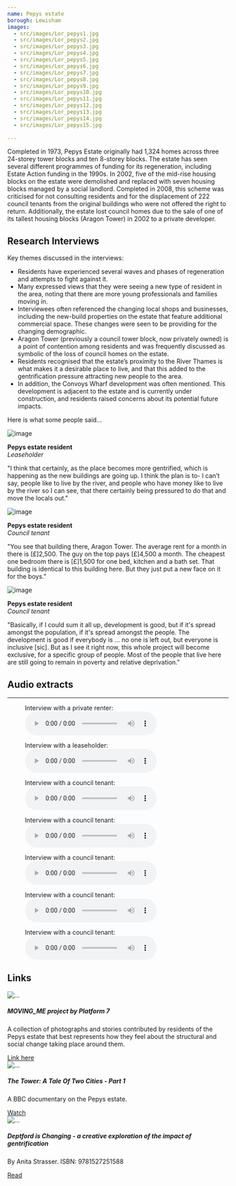 ```yaml
---
name: Pepys estate
borough: Lewisham
images:
  - src/images/Lor_pepys1.jpg
  - src/images/Lor_pepys2.jpg
  - src/images/Lor_pepys3.jpg
  - src/images/Lor_pepys4.jpg
  - src/images/Lor_pepys5.jpg
  - src/images/Lor_pepys6.jpg
  - src/images/Lor_pepys7.jpg
  - src/images/Lor_pepys8.jpg
  - src/images/Lor_pepys9.jpg
  - src/images/Lor_pepys10.jpg
  - src/images/Lor_pepys11.jpg
  - src/images/Lor_pepys12.jpg
  - src/images/Lor_pepys13.jpg
  - src/images/Lor_pepys14.jpg
  - src/images/Lor_pepys15.jpg
  
---
```


Completed in 1973, Pepys Estate originally had 1,324 homes across three 24-storey tower blocks and ten 8-storey blocks. The estate has seen several different programmes of funding for its regeneration, including Estate Action funding in the 1990s. In 2002, five of the mid-rise housing blocks on the estate were demolished and replaced with seven housing blocks managed by a social landlord. Completed in 2008, this scheme was criticised for not consulting residents and for the displacement of 222 council tenants from the original buildings who were not offered the right to return. Additionally, the estate lost council homes due to the sale of one of its tallest housing blocks (Aragon Tower) in 2002 to a private developer.


<div class="card-body">
<h2>Research Interviews</h2>
<p class="lead">Key themes discussed in the interviews:</p>
       
<ul>
		<li>Residents have experienced several waves and phases of regeneration and attempts to fight against it.</li>
		<li>Many expressed views that they were seeing a new type of resident in the area, noting that there are more young professionals and families moving in.</li>
		<li>Interviewees often referenced the changing local shops and businesses, including the new-build properties on the estate that feature additional commercial space. These changes were seen to be providing for the changing demographic.</li>
		<li>Aragon Tower (previously a council tower block, now privately owned) is a point of contention among residents and was frequently discussed as symbolic of the loss of council homes on the estate.</li>
		<li>Residents recognised that the estate’s proximity to the River Thames is what makes it a desirable place to live, and that this added to the gentrification pressure attracting new people to the area.</li>
		<li>In addition, the Convoys Wharf development was often mentioned. This development is adjacent to the estate and is currently under construction, and residents raised concerns about its potential future impacts.</li></ul>

<p class="lead">Here is what some people said...</p>

<div class="row mt-5 align-items-center justify-content-center">
      <div class="col-md-8 col-lg-4">
        <div class="shadow p-3 mb-5 bg-white rounded">
          <div class="row no-gutters align-items-center">
            <div class="col-3">
              <img alt="image" class="img-fluid rounded" src="{{ site.baseurl }}/images/pepys.jpg">
            </div>
            <div class="col-8 ml-auto">
              <p>
                <strong>Pepys estate resident</strong><br>
                <em>Leaseholder</em>
              </p>
            </div>
          </div>
          <div class="row mt-4">
            <div class="col-12">
              <p>
                "I think that certainly, as the place becomes more gentrified, which is happening as the new buildings are going up. I think the plan is to- I can’t say, people like to live by the river, and people who have money like to live by the river so I can see, that there certainly being pressured to do that and move the locals out."
              </p>
            </div>
          </div>
        </div>
      </div>

  <div class="col-md-8 col-lg-4 mt-4 mt-lg-0">
        <div class="shadow p-3 mb-5 bg-white rounded">
          <div class="row no-gutters align-items-center">
            <div class="col-3">
              <img alt="image" class="img-fluid rounded" src="{{ site.baseurl }}/images/pepys.jpg">
            </div>
            <div class="col-8 ml-auto">
              <p>
                <strong>Pepys estate resident</strong><br>
                <em>Council tenant</em>
              </p>
            </div>
          </div>
          <div class="row mt-4">
            <div class="col-12">
              <p>
                "You see that building there, Aragon Tower. The average rent for a month in there is [£]2,500. The guy on the top pays [£]4,500 a month. The cheapest one bedroom there is [£]1,500 for one bed, kitchen and a bath set. That building is identical to this building here. But they just put a new face on it for the boys."
              </p>
            </div>
          </div>
        </div>
      </div>

  <div class="col-md-8 col-lg-4 mt-4 mt-lg-0">
        <div class="shadow p-3 mb-5 bg-white rounded">
          <div class="row no-gutters align-items-center">
            <div class="col-3">
              <img alt="image" class="img-fluid rounded" src="{{ site.baseurl }}/images/pepys.jpg">
	    </div>
            <div class="col-8 ml-auto">
              <p>
                <strong>Pepys estate resident</strong><br>
                <em>Council tenant</em>
              </p>
            </div>
          </div>
          <div class="row mt-4">
            <div class="col-12">
              <p>
                "Basically, if I could sum it all up, development is good, but if it's spread amongst the population, if it's spread amongst the people. The development is good if everybody is ... no one is left out, but everyone is inclusive [sic]. But as I see it right now, this whole project will become exclusive, for a specific group of people. Most of the people that live here are still going to remain in poverty and relative deprivation."
              </p>
            </div>
          </div>
        </div>
      </div>
    </div>   

<!----------------- AUDIO SNIPPET-------------------------->
<h2>Audio extracts</h2>
<hr class="my-4">

<div class="container">
  <div class="row row-cols-3">

  <div class="col">
<figure>
    <figcaption>Interview with a private renter:</figcaption>
    <audio controls src="/interviews/PepysInterview1Luciana.m4a">
    </audio>
</figure>
</div>

  <div class="col">
<figure>
    <figcaption>Interview with a leaseholder:</figcaption>
    <audio controls src="/interviews/PepysInterview2Dominic.m4a">
    </audio>
</figure>
</div>

  <div class="col">
<figure>
    <figcaption>Interview with a council tenant:</figcaption>
    <audio controls src="/interviews/PepysInterview6Malcolm.m4a">
    </audio>
</figure>
</div>

  <div class="col">
<figure>
    <figcaption>Interview with a council tenant:</figcaption>
    <audio controls src="/interviews/PepysInterview7Travis.m4a">
    </audio>
</figure>
</div>

  <div class="col">
<figure>
    <figcaption>Interview with a council tenant:</figcaption>
    <audio controls src="/interviews/PepysInterview5Mark.m4a">
    </audio>
</figure>
</div>

  <div class="col">
<figure>
    <figcaption>Interview with a council tenant:</figcaption>
    <audio controls src="/interviews/PepysInterview14Ivana.m4a">
    </audio>
</figure>
</div>

  <div class="col">
<figure>
    <figcaption>Interview with a council tenant:</figcaption>
    <audio controls src="/interviews/PepysInterview19Ross.m4a">
    </audio>
</figure>
</div>

</div>
</div>


<!--------------------------------------START OF CARSNIPPET------------------------------->
<h2>Links</h2>
 <div class="album py-5 bg-light">
    <div class="container">

   <div class="row row-cols-1 row-cols-sm-2 row-cols-md-3 g-3">
        <div class="col">
          <div class="card shadow-sm">
          <img src="{{ site.baseurl }}/images/pepys6.jpg" class="card-img-top" alt="...">
          <div class="card-body">
      <h5 class="card-title">MOVING_ME project by Platform 7</h5>
      <p class="card-text">A collection of photographs and stories contributed by residents of the Pepys estate that best represents how they feel about the structural and social change taking place around them.</p>
                    <div class="d-flex justify-content-between align-items-center">
      <a href="/images/Moving_Me_Pepys.pdf" class="btn btn-primary">Link here</a>
    </div>
    </div>
    </div>
  </div>
  

<!--------------------------------START OF CARD SNIPPET----------------------------------->
<div class="col">
          <div class="card shadow-sm">
           <img src="{{ site.baseurl }}/images/pepys_documentary.png" class="card-img-top" alt="...">
           <div class="card-body">
      <h5 class="card-title">The Tower: A Tale Of Two Cities - Part 1</h5>
      <p class="card-text">A BBC documentary on the Pepys estate.</p>
                    <div class="d-flex justify-content-between align-items-center">
      <a href="https://www.dailymotion.com/video/x4asu6x" class="btn btn-primary">Watch</a>
    </div>
  </div>
  </div>	  
</div>
    
<div class="col">
          <div class="card shadow-sm">
<img src="{{ site.baseurl }}/images/Anita_Strasser_book_pic.png" class="card-img-top" alt="...">
    <div class="card-body">
      <h5 class="card-title">Deptford is Changing - a creative exploration of the impact of gentrification</h5>
      <p class="card-text">By Anita Strasser. ISBN: 9781527251588</p>
                          <div class="d-flex justify-content-between align-items-center">
      <a href="https://www.yumpu.com/en/document/view/63260301/deptford-is-changing-a-creative-exploration-of-gentrification#" class="btn btn-primary">Read</a>
    </div>
  </div>
  </div>	  
    </div>
     </div>
  </div>	  
    </div>
